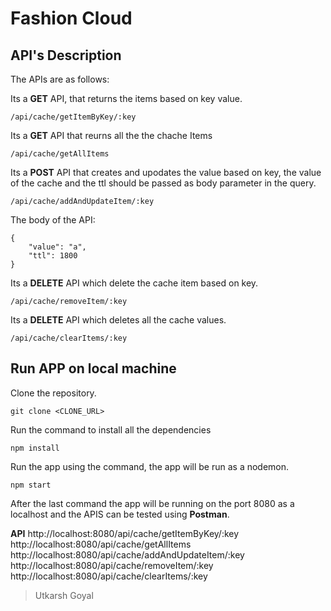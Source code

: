 # Fashion Cloud

## API's Description
The APIs are as follows:

Its a **GET** API, that returns the items based on key value.

```
/api/cache/getItemByKey/:key 
``` 
Its a **GET** API that reurns all the the chache Items

```
/api/cache/getAllItems
```

Its a **POST** API that creates and upodates the value based on key, the value of the cache and the ttl should be passed as body parameter in the query.
```
/api/cache/addAndUpdateItem/:key
```
The body of the API:
```
{
    "value": "a",
    "ttl": 1800
}
```

Its a **DELETE** API which delete the cache item based on key.
```
/api/cache/removeItem/:key
```

Its a **DELETE** API which deletes all the cache values.

```
/api/cache/clearItems/:key
```







## Run APP on local machine
Clone the repository.
```
git clone <CLONE_URL>
```

Run the command to install all the dependencies
```
npm install
```

Run the app using the command, the app will be run as a nodemon.

```
npm start
```

After the last command the app will be running on the port 8080 as a localhost and the APIS can be tested using **Postman**.

**API**
http://localhost:8080/api/cache/getItemByKey/:key 
http://localhost:8080/api/cache/getAllItems
http://localhost:8080/api/cache/addAndUpdateItem/:key
http://localhost:8080/api/cache/removeItem/:key
http://localhost:8080/api/cache/clearItems/:key


>Utkarsh Goyal


